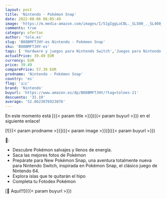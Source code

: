 ```yaml
---
layout: post
title: 'Nintendo - Pokémon Snap'
date: 2022-08-06 06:05:49
image: 'https://m.media-amazon.com/images/I/51gIggLoCBL._SL500_._SL400_.jpg'
comments: true
category: ofertas
author: 'tole.es'
slug: 'B08BMFTJHY-es Nintendo - Pokémon Snap'
sku: 'B08BMFTJHY-es'
tags: [ 'Hardware y juegos para Nintendo Switch','Juegos para Nintendo Switch','Videojuegos','nintendo','🇪🇸', ]
actualPrice: 39.49 EUR
currency: EUR
price: 39.49
comparePrice: 57.39 EUR
prodname: 'Nintendo - Pokémon Snap'
country: 'es'
flag: '🇪🇸'
brand: 'Nintendo'
buyurl: 'https://www.amazon.es/dp/B08BMFTJHY/?tag=tolees-21'
descuento: '31.19'
average: '52.8623076923076'
---
```


En este momento está [{{< param title >}}]({{< param buyurl >}}) en el siguiente enlace!

[![{{< param prodname >}}]({{< param image >}})]({{< param buyurl >}})

🔎:

- Descubre Pokémon salvajes y llenos de energía.
- Saca las mejores fotos de Pokémon
- Prepárate para New Pokémon Snap, una aventura totalmente nueva para Nintendo Switch, inspirada en Pokémon Snap, el clásico juego de Nintendo 64.
- Explora islas que te quitarán el hipo
- Completa tu Fotodex Pokémon

[🛒 Aquí!!!]({{< param buyurl >}})
